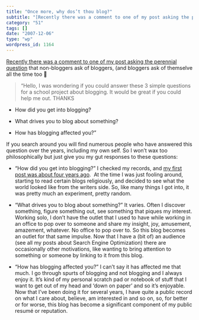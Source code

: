 ```yaml
---
title: "Once more, why dos’t thou blog?"
subtitle: "[Recently there was a comment to one of my post asking the perennial question](/2007/11/26/the-f-wor..."
category: "51"
tags: []
date: "2007-12-06"
type: "wp"
wordpress_id: 1164
---
```

[Recently there was a comment to one of my post asking the perennial question](/2007/11/26/the-f-word/#comments) that non-bloggers ask of bloggers, (and bloggers ask of themselve all the time too 🙂
> “Hello,
I was wondering if you could answer these 3 simple questions for a school project about blogging. It would be great if you could help me out. THANKS

- How did you get into blogging?

- What drives you to blog about something?

- How has blogging affected you?”

If you search around you will find numerous people who have answered this question over the years, including my own self. So I won’t wax too philosophically but just give you my gut responses to these questions:

- “How did you get into blogging?” I checked my records, and [my first post was about four years ago](/2003/06/01/ok-this-is-weird-after/).  At the time I was just fooling around, starting to read certain blogs religiously, and decided to see what the world looked like from the writers side. So, like many things I got into, it was pretty much an experiment, pretty random.

- “What drives you to blog about something?” It varies. Often I discover something, figure something out, see something that piques my interest. Working solo, I don’t have the outlet that I used to have while working in an office to pop over to someone and share my insight, joy, amusement, amazement, whatever. No office to pop over to. So this blog becomes an outlet for that same impulse. Now that I have a (bit of) an audience (see all my posts about Search Engine Optimization) there are occasionally other motivations, like wanting to bring attention to something or someone by linking to it from this blog.

- “How has blogging affected you?” I can’t say it has affected me that much. I go through spurts of blogging and not blogging and I always enjoy it. It’s kind of my personal scratch pad or notebook of stuff that I want to get out of my head and ‘down on paper’ and so it’s enjoyable.  Now that I’ve been doing it for several years, I have quite a public record on what I care about, believe, am interested in and so on, so, for better or for worse, this blog has become a significant component of my public resumé or reputation.